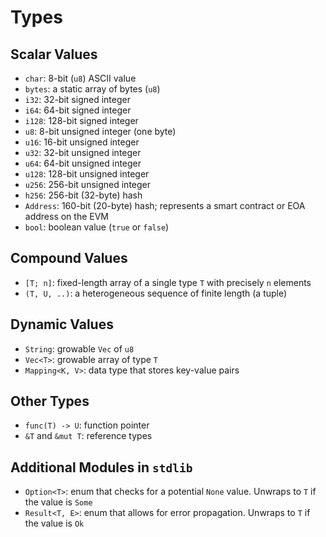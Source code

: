 # Types

## Scalar Values

- `char`:  8-bit (`u8`) ASCII value
- `bytes`: a static array of bytes (`u8`)
- `i32`: 32-bit signed integer
- `i64`: 64-bit signed integer
- `i128`: 128-bit signed integer
- `u8`: 8-bit unsigned integer (one byte)
- `u16`: 16-bit unsigned integer
- `u32`: 32-bit unsigned integer
- `u64`: 64-bit unsigned integer
- `u128`: 128-bit unsigned integer
- `u256`: 256-bit unsigned integer
- `h256`: 256-bit (32-byte) hash
- `Address`: 160-bit (20-byte) hash; represents a smart contract or EOA address on the EVM
- `bool`: boolean value (`true` or `false`)

## Compound Values

- `[T; n]`: fixed-length array of a single type `T` with precisely `n` elements
- `(T, U, ..)`: a heterogeneous sequence of finite length (a tuple)

## Dynamic Values

- `String`: growable `Vec` of `u8`
- `Vec<T>`: growable array of type `T`
- `Mapping<K, V>`: data type that stores key-value pairs

## Other Types

- `func(T) -> U`: function pointer
- `&T` and `&mut T`: reference types

## Additional Modules in `stdlib`

- `Option<T>`: enum that checks for a potential `None` value. Unwraps to `T` if the value is `Some`
- `Result<T, E>`: enum that allows for error propagation.  Unwraps to `T` if the value is `Ok`
